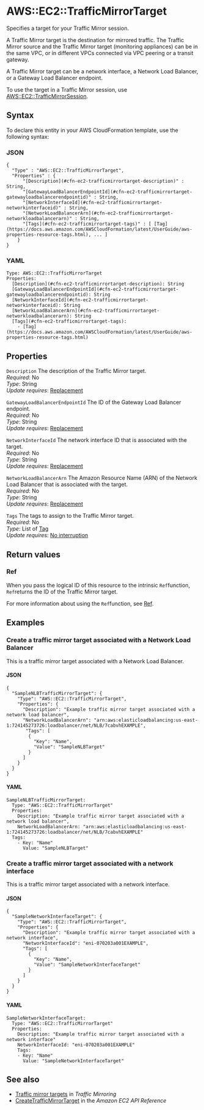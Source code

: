 # AWS::EC2::TrafficMirrorTarget<a name="aws-resource-ec2-trafficmirrortarget"></a>

Specifies a target for your Traffic Mirror session\.

A Traffic Mirror target is the destination for mirrored traffic\. The Traffic Mirror source and the Traffic Mirror target \(monitoring appliances\) can be in the same VPC, or in different VPCs connected via VPC peering or a transit gateway\.

A Traffic Mirror target can be a network interface, a Network Load Balancer, or a Gateway Load Balancer endpoint\.

To use the target in a Traffic Mirror session, use [AWS::EC2::TrafficMirrorSession](https://docs.aws.amazon.com/AWSCloudFormation/latest/UserGuide/aws-resource-ec2-trafficmirrorsession.html)\.

## Syntax<a name="aws-resource-ec2-trafficmirrortarget-syntax"></a>

To declare this entity in your AWS CloudFormation template, use the following syntax:

### JSON<a name="aws-resource-ec2-trafficmirrortarget-syntax.json"></a>

```
{
  "Type" : "AWS::EC2::TrafficMirrorTarget",
  "Properties" : {
      "[Description](#cfn-ec2-trafficmirrortarget-description)" : String,
      "[GatewayLoadBalancerEndpointId](#cfn-ec2-trafficmirrortarget-gatewayloadbalancerendpointid)" : String,
      "[NetworkInterfaceId](#cfn-ec2-trafficmirrortarget-networkinterfaceid)" : String,
      "[NetworkLoadBalancerArn](#cfn-ec2-trafficmirrortarget-networkloadbalancerarn)" : String,
      "[Tags](#cfn-ec2-trafficmirrortarget-tags)" : [ [Tag](https://docs.aws.amazon.com/AWSCloudFormation/latest/UserGuide/aws-properties-resource-tags.html), ... ]
    }
}
```

### YAML<a name="aws-resource-ec2-trafficmirrortarget-syntax.yaml"></a>

```
Type: AWS::EC2::TrafficMirrorTarget
Properties: 
  [Description](#cfn-ec2-trafficmirrortarget-description): String
  [GatewayLoadBalancerEndpointId](#cfn-ec2-trafficmirrortarget-gatewayloadbalancerendpointid): String
  [NetworkInterfaceId](#cfn-ec2-trafficmirrortarget-networkinterfaceid): String
  [NetworkLoadBalancerArn](#cfn-ec2-trafficmirrortarget-networkloadbalancerarn): String
  [Tags](#cfn-ec2-trafficmirrortarget-tags): 
    - [Tag](https://docs.aws.amazon.com/AWSCloudFormation/latest/UserGuide/aws-properties-resource-tags.html)
```

## Properties<a name="aws-resource-ec2-trafficmirrortarget-properties"></a>

`Description`  <a name="cfn-ec2-trafficmirrortarget-description"></a>
The description of the Traffic Mirror target\.  
*Required*: No  
*Type*: String  
*Update requires*: [Replacement](https://docs.aws.amazon.com/AWSCloudFormation/latest/UserGuide/using-cfn-updating-stacks-update-behaviors.html#update-replacement)

`GatewayLoadBalancerEndpointId`  <a name="cfn-ec2-trafficmirrortarget-gatewayloadbalancerendpointid"></a>
The ID of the Gateway Load Balancer endpoint\.  
*Required*: No  
*Type*: String  
*Update requires*: [Replacement](https://docs.aws.amazon.com/AWSCloudFormation/latest/UserGuide/using-cfn-updating-stacks-update-behaviors.html#update-replacement)

`NetworkInterfaceId`  <a name="cfn-ec2-trafficmirrortarget-networkinterfaceid"></a>
The network interface ID that is associated with the target\.  
*Required*: No  
*Type*: String  
*Update requires*: [Replacement](https://docs.aws.amazon.com/AWSCloudFormation/latest/UserGuide/using-cfn-updating-stacks-update-behaviors.html#update-replacement)

`NetworkLoadBalancerArn`  <a name="cfn-ec2-trafficmirrortarget-networkloadbalancerarn"></a>
The Amazon Resource Name \(ARN\) of the Network Load Balancer that is associated with the target\.  
*Required*: No  
*Type*: String  
*Update requires*: [Replacement](https://docs.aws.amazon.com/AWSCloudFormation/latest/UserGuide/using-cfn-updating-stacks-update-behaviors.html#update-replacement)

`Tags`  <a name="cfn-ec2-trafficmirrortarget-tags"></a>
The tags to assign to the Traffic Mirror target\.  
*Required*: No  
*Type*: List of [Tag](https://docs.aws.amazon.com/AWSCloudFormation/latest/UserGuide/aws-properties-resource-tags.html)  
*Update requires*: [No interruption](https://docs.aws.amazon.com/AWSCloudFormation/latest/UserGuide/using-cfn-updating-stacks-update-behaviors.html#update-no-interrupt)

## Return values<a name="aws-resource-ec2-trafficmirrortarget-return-values"></a>

### Ref<a name="aws-resource-ec2-trafficmirrortarget-return-values-ref"></a>

When you pass the logical ID of this resource to the intrinsic `Ref`function, `Ref`returns the ID of the Traffic Mirror target\.

For more information about using the `Ref`function, see [Ref](https://docs.aws.amazon.com/AWSCloudFormation/latest/UserGuide/intrinsic-function-reference-ref.html)\.

## Examples<a name="aws-resource-ec2-trafficmirrortarget--examples"></a>

### Create a traffic mirror target associated with a Network Load Balancer<a name="aws-resource-ec2-trafficmirrortarget--examples--Create_a_traffic_mirror_target_associated_with_a_Network_Load_Balancer"></a>

This is a traffic mirror target associated with a Network Load Balancer\.

#### JSON<a name="aws-resource-ec2-trafficmirrortarget--examples--Create_a_traffic_mirror_target_associated_with_a_Network_Load_Balancer--json"></a>

```
{
  "SampleNLBTrafficMirrorTarget": {
    "Type": "AWS::EC2::TrafficMirrorTarget",
    "Properties": {
      "Description": "Example traffic mirror target associated with a network load balancer",
      "NetworkLoadBalancerArn": "arn:aws:elasticloadbalancing:us-east-1:724145273726:loadbalancer/net/NLB/7cabvhEXAMPLE",
       "Tags": [
        {
          "Key": "Name",
          "Value": "SampleNLBTarget"
        }
      ]
    }
  }
}
```

#### YAML<a name="aws-resource-ec2-trafficmirrortarget--examples--Create_a_traffic_mirror_target_associated_with_a_Network_Load_Balancer--yaml"></a>

```
SampleNLBTrafficMirrorTarget:
  Type: "AWS::EC2::TrafficMirrorTarget"
  Properties:
    Description: "Example traffic mirror target associated with a network load balancer",
    NetworkLoadBalancerArn: "arn:aws:elasticloadbalancing:us-east-1:724145273726:loadbalancer/net/NLB/7cabvhEXAMPLE"
  Tags:
    - Key: "Name"
      Value: "SampleNLBTarget"
```

### Create a traffic mirror target associated with a network interface<a name="aws-resource-ec2-trafficmirrortarget--examples--Create_a_traffic_mirror_target_associated_with_a_network_interface"></a>

This is a traffic mirror target associated with a network interface\.

#### JSON<a name="aws-resource-ec2-trafficmirrortarget--examples--Create_a_traffic_mirror_target_associated_with_a_network_interface--json"></a>

```
{
  "SampleNetworkInterfaceTarget": {
    "Type": "AWS::EC2::TrafficMirrorTarget",
    "Properties": {
      "Description": "Example traffic mirror target associated with a network interface",
      "NetworkInterfaceId": "eni-070203a001EXAMPLE",
      "Tags": [
        {
          "Key": "Name",
          "Value": "SampleNetworkInterfaceTarget"
        }
      ]
    }
  }
}
```

#### YAML<a name="aws-resource-ec2-trafficmirrortarget--examples--Create_a_traffic_mirror_target_associated_with_a_network_interface--yaml"></a>

```
SampleNetworkInterfaceTarget:
  Type: "AWS::EC2::TrafficMirrorTarget"
  Properties:
    Description: "Example traffic mirror target associated with a network interface"
    NetworkInterfaceId: "eni-070203a001EXAMPLE"
    Tags:
    - Key: "Name"
      Value: "SampleNetworkInterfaceTarget"
```

## See also<a name="aws-resource-ec2-trafficmirrortarget--seealso"></a>
+ [Traffic mirror targets](https://docs.aws.amazon.com/vpc/latest/mirroring/traffic-mirroring-targets.html) in *Traffic Mirroring*
+ [CreateTrafficMirrorTarget](https://docs.aws.amazon.com/AWSEC2/latest/APIReference/API_CreateTrafficMirrorTarget.html) in the *Amazon EC2 API Reference*

